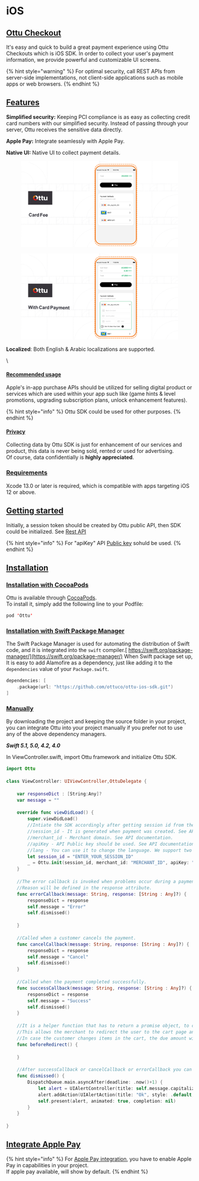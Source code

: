 # iOS

## [**Ottu Checkout**](ios.md#ottu-checkout)

It's easy and quick to build a great payment experience using Ottu Checkouts which is iOS SDK. In order to collect your user's payment information, we provide powerful and customizable UI screens.

{% hint style="warning" %}
For optimal security, call REST APIs from server-side implementations, not client-side applications such as mobile apps or web browsers.
{% endhint %}

## [Features](ios.md#features)

**Simplified security:** Keeping PCI compliance is as easy as collecting credit card numbers with our simplified security. Instead of passing through your server, Ottu receives the sensitive data directly.

**Apple Pay:** Integrate seamlessly with Apple Pay.

**Native UI:** Native UI to collect payment details.

<figure><img src="../../.gitbook/assets/Cardfee.png" alt=""><figcaption></figcaption></figure>

<figure><img src="../../.gitbook/assets/with_card_payment (1).png" alt=""><figcaption></figcaption></figure>

**Localized**: Both English & Arabic localizations are supported.



\


#### [Recommended usage](ios.md#recommended-usage)

Apple's in-app purchase APIs should be utilized for selling digital  product or services which are used within your app such like (game hints & level promotions, upgrading subscription plans, unlock enhancement features).&#x20;

{% hint style="info" %}
Ottu SDK could be used for other purposes.
{% endhint %}

#### [Privacy](ios.md#privacy)

Collecting data by Ottu SDK is just for enhancement of our services and product, this data is never being sold, rented or used for advertising. \
Of course, data confidentially is **highly appreciated**.

### [**Requirements**](ios.md#requirements)

Xcode 13.0 or later is required, which is compatible with apps targeting iOS 12 or above.

## [**Getting started**](ios.md#getting-started)

Initially, a session token should be created by Ottu public API, then SDK could be initialized. See [Rest API](../rest-api/)

{% hint style="info" %}
For "apiKey" API [Public key](../rest-api/authentication.md#public-key) sohuld be used.
{% endhint %}

## [**Installation**](ios.md#installation)

### [**Installation with CocoaPods**](ios.md#installation-with-cocoapods)

Ottu is available through [CocoaPods](http://cocoapods.org). \
To install it, simply add the following line to your Podfile:

```swift
pod 'Ottu'
```

### [**Installation with Swift Package Manager**](ios.md#installation-with-swift-package-manager)

The Swift Package Manager is used for automating the distribution of Swift code, and it is integrated into the `swift` compiler.[ https://swift.org/package-manager/](https://swift.org/package-manager/) When Swift package set up, It is easy to add Alamofire as a dependency, just like adding it to the `dependencies` value of your `Package.swift`.

```swift
dependencies: [
    .package(url: "https://github.com/ottuco/ottu-ios-sdk.git")
]
```

### [Manually](ios.md#manually)

By downloading the project and keeping the source folder in your project, you can integrate Ottu into your project manually if you prefer not to use any of the above dependency managers.

_**Swift 5.1, 5.0, 4.2, 4.0**_

In ViewController.swift, import Ottu framework and initialize Ottu SDK.

```swift
import Ottu

class ViewController: UIViewController,OttuDelegate {

    var responseDict : [String:Any]?
    var message = ""
    
    override func viewDidLoad() {
        super.viewDidLoad()
        //Intiate the SDK accordingly after getting session id from the public API documentation.
        //session_id - It is generated when payment was created. See API documentation
        //merchant_id - Merchant domain. See API documentation.
        //apiKey - API Public key should be used. See API documentation.
        //lang - You can use it to change the language. We support two languages english and arabic. You can use "en" for english and "ar" for arabic.        
        let session_id = "ENTER_YOUR_SESSION_ID"
        _ = Ottu.init(session_id, merchant_id: "MERCHANT_ID", apiKey: "API_KEY" ,lang: "ENTER_LANGUAGE_ID_en_or_ar", viewController: self, delegate: self)
    }
    
    //The error callback is invoked when problems occur during a payment.
    //Reason will be defined in the response attribute. 
    func errorCallback(message: String, response: [String : Any]?) {
        responseDict = response
        self.message = "Error"
        self.dismissed()

    }
    
    //Called when a customer cancels the payment.
    func cancelCallback(message: String, response: [String : Any]?) {
        responseDict = response
        self.message = "Cancel"
        self.dismissed()
    }
    
    //Called when the payment completed successfully.
    func successCallback(message: String, response: [String : Any]?) {
        responseDict = response
        self.message = "Success"
        self.dismissed()
    }
    
    //It is a helper function that has to return a promise object, to create the redirect_url.
    //This allows the merchant to redirect the user to the cart page and wait for a while before creating the redirect_url. 
    //In case the customer changes items in the cart, the due amount will be updated accordingly, then the merchant will wait for a while until the customer does not return, then the function returns a promise object, the cart will be frozen and marked as submitted, and the redirect_url will be generated.
    func beforeRedirect() {
        
    }
    
    //After successCallback or cancelCallback or errorCallback you can show alert to the user accordingly.
    func dismissed() {
        DispatchQueue.main.asyncAfter(deadline: .now()+1) {
            let alert = UIAlertController(title: self.message.capitalized, message: "\(String(describing: self.responseDict))", preferredStyle: .alert)
            alert.addAction(UIAlertAction(title: "Ok", style: .default, handler: nil))
            self.present(alert, animated: true, completion: nil)
        }
    }
    
}

```

## [Integrate Apple Pay](ios.md#integrate-apple-pay)

{% hint style="info" %}
For [Apple Pay integration](../../user-guide/apple-pay/), you have to enable Apple Pay in capabilities in your project.\
If apple pay available, will show by default.
{% endhint %}
